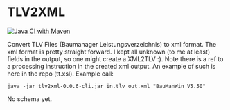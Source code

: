 TLV2XML
=======
[![Java CI with Maven](https://github.com/may-day/tlv2xml/actions/workflows/maven.yml/badge.svg)](https://github.com/may-day/tlv2xml/actions/workflows/maven.yml)

Convert TLV Files (Baumanager Leistungsverzeichnis) to xml format.
The xml format is pretty straight forward. I kept all unknown (to me at least) fields in the output, so one might create a XML2TLV :).
Note there is a ref to a processing instruction in the created xml output.
An example of such is here in the repo (tt.xsl).
Example call:

```shell
java -jar tlv2xml-0.0.6-cli.jar in.tlv out.xml "BauManWin V5.50"
```

No schema yet.

